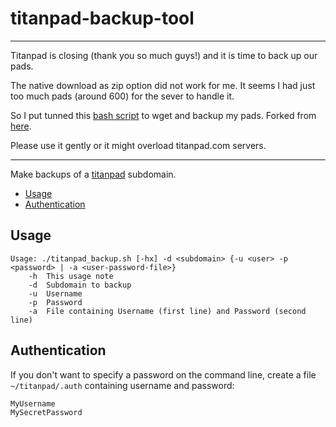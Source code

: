 # titanpad-backup-tool

---

Titanpad is closing (thank you so much guys!) and it is time to back up our pads.

The native download as zip option did not work for me. It seems I had just too much pads (around 600) for the sever to handle it.

So I put tunned this [bash script](https://github.com/AlfaSchz/titanpad-backup-tool/blob/master/titanpad_backup_wget.sh) to wget and backup my pads. Forked from [here](https://github.com/domenkozar/titanpad-backup-tool/blob/master/titanpad_backup.sh).

Please use it gently or it might overload titanpad.com servers.

---

Make backups of a [titanpad](https://github.com/titanpad/titanpad) subdomain.

<!-- BEGIN-MARKDOWN-TOC -->
* [Usage](#usage)
* [Authentication](#authentication)

<!-- END-MARKDOWN-TOC -->

## Usage

```
Usage: ./titanpad_backup.sh [-hx] -d <subdomain> {-u <user> -p <password> | -a <user-password-file>}
	-h	This usage note
	-d	Subdomain to backup
	-u	Username
	-p	Password
	-a	File containing Username (first line) and Password (second line)
```

## Authentication

If you don't want to specify a password on the command line, create a file `~/titanpad/.auth` containing username and password:

```
MyUsername
MySecretPassword
```
